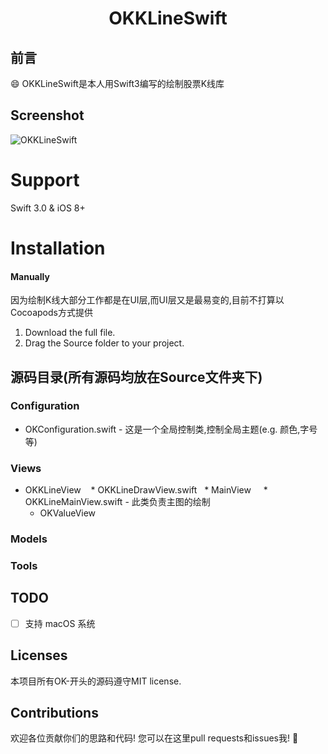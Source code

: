 <H1 align="center">OKKLineSwift</H1>

## 前言

:smile: OKKLineSwift是本人用Swift3编写的绘制股票K线库

## Screenshot

![OKKLineSwift](https://github.com/Herb-Sun/OKKLineSwift/blob/master/Screenshot/OKKLineSwift-iOS.gif)

Support
===
Swift 3.0 & iOS 8+

Installation
===
#### Manually
因为绘制K线大部分工作都是在UI层,而UI层又是最易变的,目前不打算以Cocoapods方式提供

1. Download the full file.
2. Drag the Source folder to your project.

## 源码目录(所有源码均放在Source文件夹下)

### Configuration
* OKConfiguration.swift - 这是一个全局控制类,控制全局主题(e.g. 颜色,字号等)
### Views
  * OKKLineView
    * OKKLineDrawView.swift
      * MainView
        * OKKLineMainView.swift - 此类负责主图的绘制
    * OKValueView
### Models
### Tools

## TODO
- [ ] 支持 macOS 系统

## Licenses
本项目所有OK-开头的源码遵守MIT license. 

## Contributions
欢迎各位贡献你们的思路和代码! 您可以在这里pull requests和issues我! :clap:
